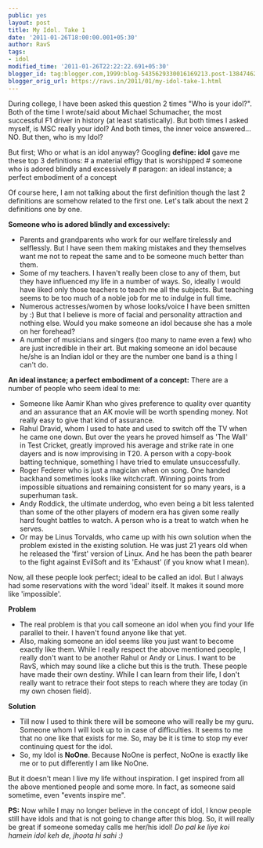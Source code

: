 ```yaml
---
public: yes
layout: post
title: My Idol. Take 1
date: '2011-01-26T18:00:00.001+05:30'
author: RavS
tags:
- idol
modified_time: '2011-01-26T22:22:22.691+05:30'
blogger_id: tag:blogger.com,1999:blog-5435629330016169213.post-1384746277410588750
blogger_orig_url: https://ravs.in/2011/01/my-idol-take-1.html
---
```


During college, I have been asked this question 2 times "Who is your idol?". Both of the time I wrote/said about Michael Schumacher, the most successful F1 driver in history (at least statistically). But both times I asked myself, is MSC really your idol? And both times, the inner voice answered... NO. But then, who is my Idol?

But first; Who or what is an idol anyway? Googling **define: idol** gave me these top 3 definitions:
\# a material effigy that is worshipped
\# someone who is adored blindly and excessively
\# paragon: an ideal instance; a perfect embodiment of a concept

Of course here, I am not talking about the first definition though the last 2 definitions are somehow related to the first one. Let's talk about the next 2 definitions one by one.

**Someone who is adored blindly and excessively:**

- Parents and grandparents who work for our welfare tirelessly and selflessly. But I have seen them making mistakes and they themselves want me not to repeat the same and to be someone much better than them.
- Some of my teachers. I haven't really been close to any of them, but they have influenced my life in a number of ways. So, ideally I would have liked only those teachers to teach me all the subjects. But teaching seems to be too much of a noble job for me to indulge in full time.
- Numerous actresses/women by whose looks/voice I have been smitten by :) But that I believe is more of facial and personality attraction and nothing else. Would you make someone an idol because she has a mole on her forehead?
- A number of musicians and singers (too many to name even a few) who are just incredible in their art. But making someone an idol because he/she is an Indian idol or they are the number one band is a thing I can't do.

**An ideal instance; a perfect embodiment of a concept:** There are a number of people who seem ideal to me:

- Someone like Aamir Khan who gives preference to quality over quantity and an assurance that an AK movie will be worth spending money. Not really easy to give that kind of assurance.
- Rahul Dravid, whom I used to hate and used to switch off the TV when he came one down. But over the years he proved himself as 'The Wall' in Test Cricket, greatly improved his average and strike rate in one dayers and is now improvising in T20. A person with a copy-book batting technique, something I have tried to emulate unsuccessfully.
- Roger Federer who is just a magician when on song. One handed backhand sometimes looks like witchcraft. Winning points from impossible situations and remaining consistent for so many years, is a superhuman task.
- Andy Roddick, the ultimate underdog, who even being a bit less talented than some of the other players of modern era has given some really hard fought battles to watch. A person who is a treat to watch when he serves.
- Or may be Linus Torvalds, who came up with his own solution when the problem existed in the existing solution. He was just 21 years old when he released the 'first' version of Linux. And he has been the path bearer to the fight against EvilSoft and its 'Exhaust' (if you know what I mean).

Now, all these people look perfect; ideal to be called an idol. But I always had some reservations with the word 'ideal' itself. It makes it sound more like 'impossible'.

**Problem**

- The real problem is that you call someone an idol when you find your life parallel to their. I haven't found anyone like that yet.
- Also, making someone an idol seems like you just want to become exactly like them. While I really respect the above mentioned people, I really don't want to be another Rahul or Andy or Linus. I want to be RavS, which may sound like a cliche but this is the truth. These people have made their own destiny. While I can learn from their life, I don't really want to retrace their foot steps to reach where they are today (in my own chosen field).

**Solution**

- Till now I used to think there will be someone who will really be my guru. Someone whom I will look up to in case of difficulties. It seems to me that no one like that exists for me. So, may be it is time to stop my ever continuing quest for the idol.
- So, my Idol is **NoOne**. Because NoOne is perfect, NoOne is exactly like me or to put differently I am like NoOne.

But it doesn't mean I live my life without inspiration. I get inspired from all the above mentioned people and some more. In fact, as someone said sometime, even "events inspire me".

**PS:** Now while I may no longer believe in the concept of idol, I know people still have idols and that is not going to change after this blog. So, it will really be great if someone someday calls me her/his idol! _Do pal ke liye koi hamein idol keh de, jhoota hi sahi :)_
